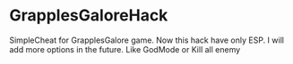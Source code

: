 # GrapplesGaloreHack
SimpleCheat for GrapplesGalore game. Now this hack have only ESP. I will add more options in the future. Like GodMode or Kill all enemy
